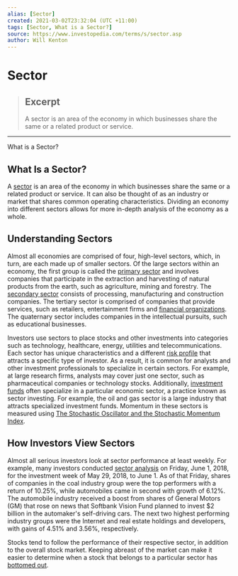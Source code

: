 ```yaml
---
alias: [Sector]
created: 2021-03-02T23:32:04 (UTC +11:00)
tags: [Sector, What is a Sector?]
source: https://www.investopedia.com/terms/s/sector.asp
author: Will Kenton
---
```


# Sector

> ## Excerpt
> A sector is an area of the economy in which businesses share the same or a related product or service.

---

What is a Sector?
## What Is a Sector?

A [sector](https://www.investopedia.com/ask/answers/05/industrysector.asp) is an area of the economy in which businesses share the same or a related product or service. It can also be thought of as an industry or market that shares common operating characteristics. Dividing an economy into different sectors allows for more in-depth analysis of the economy as a whole.

## Understanding Sectors

Almost all economies are comprised of four, high-level sectors, which, in turn, are each made up of smaller sectors. Of the large sectors within an economy, the first group is called the [primary sector](https://www.investopedia.com/terms/p/primarymarket.asp) and involves companies that participate in the extraction and harvesting of natural products from the earth, such as agriculture, mining and forestry. The [secondary sector](https://www.investopedia.com/terms/s/secondarymarket.asp) consists of processing, manufacturing and construction companies. The tertiary sector is comprised of companies that provide services, such as retailers, entertainment firms and [financial organizations](https://www.investopedia.com/best-brokers-for-international-trading-4587881). The quaternary sector includes companies in the intellectual pursuits, such as educational businesses.

Investors use sectors to place stocks and other investments into categories such as technology, healthcare, energy, utilities and telecommunications. Each sector has unique characteristics and a different [risk profile](https://www.investopedia.com/terms/r/risk-profile.asp) that attracts a specific type of investor. As a result, it is common for analysts and other investment professionals to specialize in certain sectors. For example, at large research firms, analysts may cover just one sector, such as pharmaceutical companies or technology stocks. Additionally, [investment funds](https://www.investopedia.com/terms/i/investment-fund.asp) often specialize in a particular economic sector, a practice known as sector investing. For example, the oil and gas sector is a large industry that attracts specialized investment funds. Momentum in these sectors is measured using [The Stochastic Oscillator and the Stochastic Momentum Index](https://www.investopedia.com/ask/answers/021315/what-difference-between-stochastic-oscillator-stochastic-momentum-index.asp).

## How Investors View Sectors

Almost all serious investors look at sector performance at least weekly. For example, many investors conducted [sector analysis](https://www.investopedia.com/terms/s/sector-analysis.asp) on Friday, June 1, 2018, for the investment week of May 29, 2018, to June 1. As of that Friday, shares of companies in the coal industry group were the top performers with a return of 10.25%, while automobiles came in second with growth of 6.12%. The automobile industry received a boost from shares of General Motors (GM) that rose on news that Softbank Vision Fund planned to invest $2 billion in the automaker's self-driving cars. The next two highest performing industry groups were the Internet and real estate holdings and developers, with gains of 4.51% and 3.56%, respectively.

Stocks tend to follow the performance of their respective sector, in addition to the overall stock market. Keeping abreast of the market can make it easier to determine when a stock that belongs to a particular sector has [bottomed out](https://www.investopedia.com/articles/basics/10/3-ways-tell-stock-bottom.asp).
